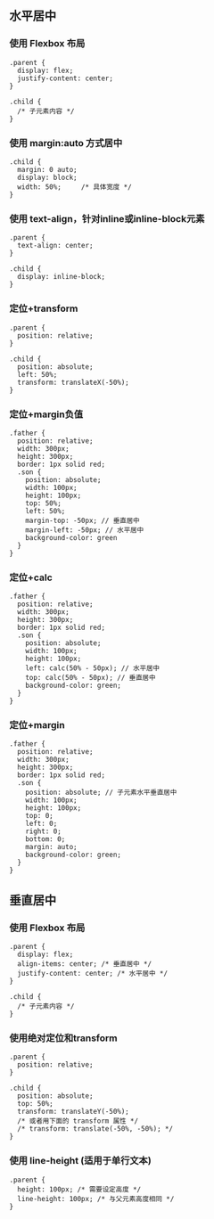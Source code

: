 
## 水平居中

### 使用 Flexbox 布局
```
.parent {
  display: flex;
  justify-content: center;
}
 
.child {
  /* 子元素内容 */
}
```

### 使用 margin:auto 方式居中
```
.child {
  margin: 0 auto;
  display: block;
  width: 50%;     /* 具体宽度 */
}
```

### 使用 text-align，针对inline或inline-block元素
```
.parent {
  text-align: center;
}
 
.child {
  display: inline-block;
}
```

### 定位+transform
```
.parent {
  position: relative;
}
 
.child {
  position: absolute;
  left: 50%;
  transform: translateX(-50%);
}
```

### 定位+margin负值
```
.father {
  position: relative;
  width: 300px;
  height: 300px;
  border: 1px solid red;
  .son {
    position: absolute;
    width: 100px;
    height: 100px;
    top: 50%;
    left: 50%;
    margin-top: -50px; // 垂直居中
    margin-left: -50px; // 水平居中
    background-color: green
  }
}
```

### 定位+calc
```
.father {
  position: relative;
  width: 300px;
  height: 300px;
  border: 1px solid red;
  .son {
    position: absolute;
    width: 100px;
    height: 100px;
    left: calc(50% - 50px); // 水平居中
    top: calc(50% - 50px); // 垂直居中
    background-color: green;
  }
}
```

### 定位+margin
```
.father {
  position: relative;
  width: 300px;
  height: 300px;
  border: 1px solid red;
  .son {
    position: absolute; // 子元素水平垂直居中
    width: 100px;
    height: 100px;
    top: 0;
    left: 0;
    right: 0;
    bottom: 0;
    margin: auto;
    background-color: green;
  }
}
```

## 垂直居中

### 使用 Flexbox 布局
```
.parent {
  display: flex;
  align-items: center; /* 垂直居中 */
  justify-content: center; /* 水平居中 */
}
 
.child {
  /* 子元素内容 */
}
```

### 使用绝对定位和transform
```
.parent {
  position: relative;
}
 
.child {
  position: absolute;
  top: 50%;
  transform: translateY(-50%);
  /* 或者用下面的 transform 属性 */
  /* transform: translate(-50%, -50%); */
}
```

### 使用 line-height (适用于单行文本)
```
.parent {
  height: 100px; /* 需要设定高度 */
  line-height: 100px; /* 与父元素高度相同 */
}

```